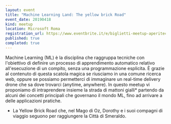 ```yaml
---
layout: event
title: "Machine Learning Land: The yellow brick Road"
event_date: 20190418
kind: meetup
location: Microsoft Roma
registration_url: https://www.eventbrite.it/e/biglietti-meetup-aperitech-di-domusdotnet-57804001324
published: true
completed: true
---
```


Machine Learning (ML) è la disciplina che raggruppa tecniche con l'obiettivo di definire un processo di apprendimento automatico relativo all'esecuzione di un compito, senza una programmazione esplicita. È grazie al contenuto di questa scatola magica se riusciamo in una comune ricerca web, oppure se possiamo permetterci di immaginare un real-time delivery drone che sa dove trovarci (anytime, anywhere). In questo meetup vi proponiamo di intraprendere insieme la strada di mattoni gialli* partendo da alcuni dei concetti principali che governano il mondo ML, fino ad arrivare a delle applicazioni pratiche.

* La Yellow Brick Road che, nel Mago di Oz, Dorothy e i suoi compagni di viaggio seguono per raggiungere la Città di Smeraldo.